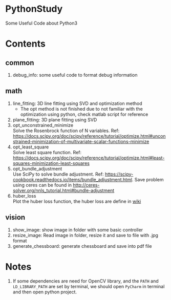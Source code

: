 # PythonStudy
Some Useful Code about Python3


# Contents
## common
1. debug_info: some useful code to format debug information

## math
1. line_fitting: 3D line fitting using SVD and optimization method
    - The opt method is not finished due to not familiar with the optimization using python, check matlab script for reference
1. plane_fitting: 3D plane fitting using SVD
1. opt_unconstrained_minimize  \
    Solve the Rosenbrock function of N variables. Ref: https://docs.scipy.org/doc/scipy/reference/tutorial/optimize.html#unconstrained-minimization-of-multivariate-scalar-functions-minimize
1. opt_least_square \
    Solve least square function. Ref: https://docs.scipy.org/doc/scipy/reference/tutorial/optimize.html#least-squares-minimization-least-squares
1. opt_bundle_adjustment    \
    Use SciPy to solve bundle adjustment. Ref: https://scipy-cookbook.readthedocs.io/items/bundle_adjustment.html.
    Save problem using ceres can be found in 
    http://ceres-solver.org/nnls_tutorial.html#bundle-adjustment
1. huber_loss   \
    Plot the huber loss function, the huber loss are define in [wiki]( https://en.wikipedia.org/wiki/Huber_loss)
    

## vision
1. show_image: show image in folder with some basic controller
1. resize_image: Read image in folder, resize it and save to file with .jpg format
1. generate_chessboard: generate chessboard and save into pdf file

# Notes
1. If some dependencies are need for OpenCV library, and the `PATH` and `LD_LIBRARY_PATH` are set by terminal, we should open `PyCharm` in terminal and then open python project.